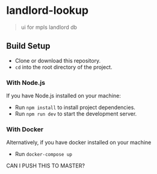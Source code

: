 # landlord-lookup

> ui for mpls landlord db

## Build Setup
- Clone or download this repository. 
- `cd` into the root directory of the project.

### With Node.js
If you have Node.js installed on your machine:
- Run `npm install` to install project dependencies.
- Run `npm run dev` to start the development server.

### With Docker
Alternatively, if you have docker installed on your machine
- Run `docker-compose up`

CAN I PUSH THIS TO MASTER?